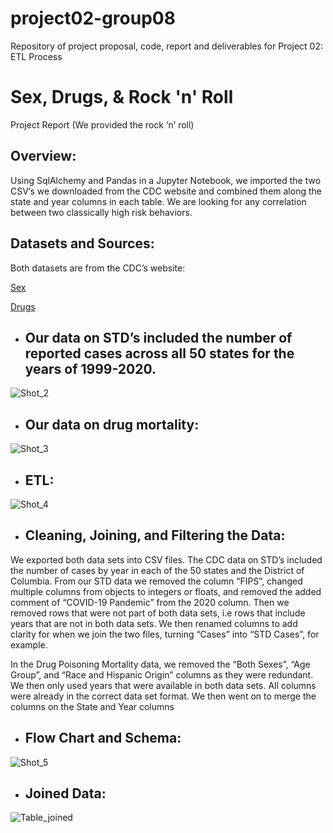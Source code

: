 # project02-group08

Repository of project proposal, code, report and deliverables for Project 02: ETL Process

# Sex, Drugs, & Rock 'n' Roll

Project Report
(We provided the rock ‘n’ roll)

## Overview:

Using SqlAlchemy and Pandas in a Jupyter Notebook, we imported the two CSV’s we downloaded from the CDC  website and combined them along the state and year columns in each table. We are looking for any correlation between two classically high risk behaviors.

## Datasets and Sources:

Both datasets are from the CDC’s website:

[Sex](https://gis.cdc.gov/grasp/nchhstpatlas/tables.html)

[Drugs](https://data.cdc.gov/NCHS/NCHS-Drug-Poisoning-Mortality-by-State-United-Stat/xbxb-epbu)

* ## Our data on STD’s included the number of reported cases across all 50 states for the years of 1999-2020. 

![Shot_2](https://user-images.githubusercontent.com/112498067/206604237-ab3dcfd1-9423-42bf-8647-719be2b6de9d.png)

* ## Our data on drug mortality:

![Shot_3](https://user-images.githubusercontent.com/112498067/206604603-12172194-04b6-4ce4-ad0a-1ca65c7bc107.png)

* ## ETL:

![Shot_4](https://user-images.githubusercontent.com/112498067/206604861-2ef90f07-d3d5-4389-9858-ba572bc9083e.png)

* ## Cleaning, Joining, and Filtering the Data:

We exported both data sets into CSV files. The CDC data on STD’s included the number of cases by year in each of the 50 states and the District of Columbia.  From our STD data we removed the column “FIPS”, changed multiple columns from objects to integers or floats,  and removed the added comment of “COVID-19 Pandemic” from the 2020 column. Then we removed rows that were not part of both data sets, i.e rows that include years that are not in both data sets. We then renamed columns to add clarity for when we join the two files, turning “Cases” into “STD Cases”, for example.

In the Drug Poisoning Mortality data, we removed the “Both Sexes”, “Age Group”, and “Race and Hispanic Origin” columns as they were redundant. We then only used years that were available in both data sets. All columns were already in the correct data set format.
We then went on to merge the columns on the State and Year columns

* ## Flow Chart and Schema:

![Shot_5](https://user-images.githubusercontent.com/112498067/206607691-c9895460-1720-48e8-9c84-897fe72519ad.png)

* ## Joined Data:

![Table_joined](https://user-images.githubusercontent.com/112498067/206608228-18251f08-6313-49dd-9711-a4fcecac9fbe.png)



